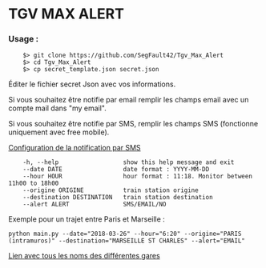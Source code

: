 # TGV MAX ALERT

### Usage :
```
	$> git clone https://github.com/SegFault42/Tgv_Max_Alert
	$> cd Tgv_Max_Alert
	$> cp secret_template.json secret.json
```
Éditer le fichier secret Json avec vos informations. 

Si vous souhaitez être notifie par email remplir les champs email avec un compte mail dans "my email".

Si vous souhaitez être notifie par SMS, remplir les champs SMS (fonctionne uniquement avec free mobile).  

[Configuration de la notification par SMS](https://www.freenews.fr/freenews-edition-nationale-299/free-mobile-170/nouvelle-option-notifications-par-sms-chez-free-mobile-14817)

```
	-h, --help            		show this help message and exit
	--date DATE					date format : YYYY-MM-DD
    --hour HOUR					hour format : 11:18. Monitor between 11h00 to 18h00
    --origine ORIGINE			train station origine
    --destination DESTINATION	train station destination
    --alert ALERT         		SMS/EMAIL/NO

```

Exemple pour un trajet entre Paris et Marseille :

	python main.py --date="2018-03-26" --hour="6:20" --origine="PARIS (intramuros)" --destination="MARSEILLE ST CHARLES" --alert="EMAIL"

[Lien avec tous les noms des différentes gares](https://ressources.data.sncf.com/explore/dataset/tgvmax/?sort=date)

